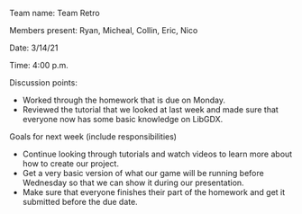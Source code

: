 Team name: Team Retro

Members present: Ryan, Micheal, Collin, Eric, Nico

Date: 3/14/21

Time: 4:00 p.m.

Discussion points: 

* Worked through the homework that is due on Monday.
* Reviewed the tutorial that we looked at last week and made sure that everyone now has some basic knowledge on LibGDX.

Goals for next week (include responsibilities)

* Continue looking through tutorials and watch videos to learn more about how to create our project.
* Get a very basic version of what our game will be running before Wednesday so that we can show it during our presentation.
* Make sure that everyone finishes their part of the homework and get it submitted before the due date. 


